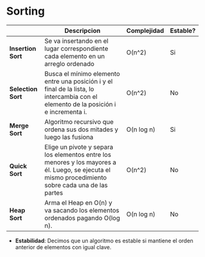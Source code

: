 # Sorting
|        | Descripcion    | Complejidad | Estable?    |
|--------|-----------|------|----------|
| **Insertion Sort** | Se va insertando en el lugar correspondiente cada elemento en un arreglo ordenado | O(n^2)  | Si|
| **Selection Sort**   | Busca el mínimo elemento entre una posición i y el final de la lista, lo intercambia con el elemento de la posición i e incrementa i.   | O(n^2)   | No   |
| **Merge Sort**   |  Algoritmo recursivo que ordena sus dos mitades y luego las fusiona  | O(n log n) | Si|
| **Quick Sort** |  Elige un pivote y separa los elementos entre los menores y los mayores a él. Luego, se ejecuta el mismo procedimiento sobre cada una de las partes | O(n^2)   | No|
| **Heap Sort**   |  Arma el Heap en O(n) y va sacando los elementos ordenados pagando O(log n). | O(n log n)   | No|

* **Estabilidad**: Decimos que un algoritmo es estable si mantiene el orden anterior de elementos con igual clave.
